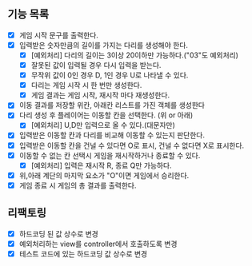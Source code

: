 ## 기능 목록

- [x]  게임 시작 문구를 출력한다.
- [x]  입력받은 숫자만큼의 길이를 가지는 다리를 생성해야 한다.
    - [x]  [예외처리] 다리의 길이는 3이상 20이하만 가능하다.("03"도 예외처리)
    - [x]  잘못된 값이 입력될 경우 다시 입력을 받는다.
    - [x]  무작위 값이 0인 경우 D, 1인 경우 U로 나타낼 수 있다.
    - [x]  다리는 게임 시작 시 한 번만 생성한다.
    - [x]  게임 결과는 게임 시작, 재시작 마다 재생성한다.
- [x]  이동 결과를 저장할 위칸, 아래칸 리스트를 가진 객체를 생성한다
- [x]  다리 생성 후 플레이어는 이동할 칸을 선택한다. (위 or 아래)
    - [x]  [예외처리] U,D만 입력으로 올 수 있다.(대문자만)
- [x]  입력받은 이동할 칸과 다리를 비교해 이동할 수 있는지 판단한다.
- [x]  입력받은 이동할 칸을 건널 수 있다면 O로 표시, 건널 수 없다면 X로 표시한다.
- [x]  이동할 수 없는 칸 선택시 게임을 재시작하거나 종료할 수 있다.
    - [x]  [예외처리] 입력은 재시작 R, 종료 Q만 가능하다.
- [x]  위,아래 계단의 마지막 요소가 "O"이면 게임에서 승리한다.
- [x]  게임 종료 시 게임의 총 결과를 출력한다.

## 리팩토링

- [X]  하드코딩 된 값 상수로 변경
- [X]  예외처리하는 view를 controller에서 호출하도록 변경
- [x]  테스트 코드에 있는 하드코딩 값 상수로 변경